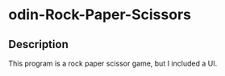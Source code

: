 # odin-Rock-Paper-Scissors

## Description

This program is a rock paper scissor game, but I included a UI.

